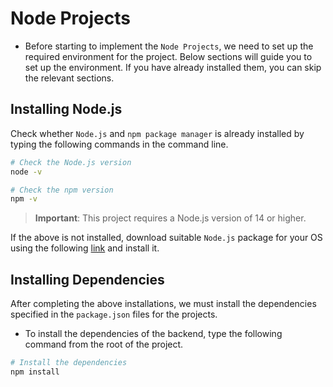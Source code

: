 # Node Projects

- Before starting to implement the `Node Projects`, we need to set up the required environment for the project. Below sections will guide you to set up the environment. If you have already installed them, you can skip the relevant sections.

## Installing Node.js

Check whether `Node.js` and `npm package manager` is already installed by typing the following commands in the command line.
```bash
# Check the Node.js version
node -v

# Check the npm version
npm -v
```
> **Important**: This project requires a Node.js version of 14 or higher.

If the above is not installed, download suitable `Node.js` package for your OS using the following [link](https://nodejs.org/en/download/) and install it.

## Installing Dependencies

After completing the above installations, we must install the dependencies specified in the `package.json` files for the projects.

- To install the dependencies of the backend, type the following command from the root of the project.
```bash
# Install the dependencies
npm install
```
